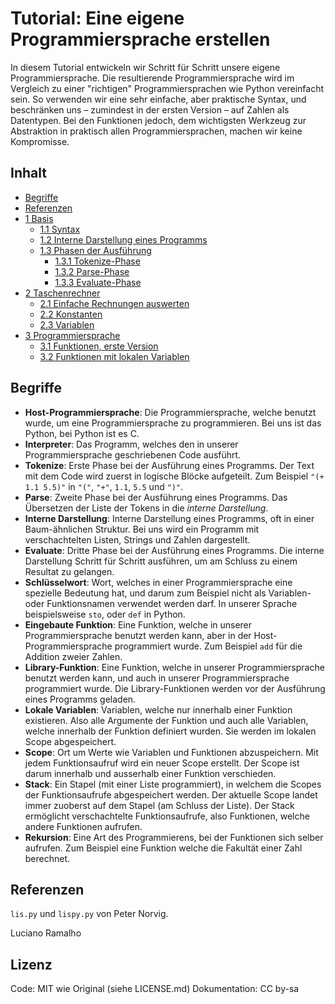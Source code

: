 # Tutorial: Eine eigene Programmiersprache erstellen

In diesem Tutorial entwickeln wir Schritt für Schritt unsere eigene Programmiersprache. Die resultierende Programmiersprache wird im Vergleich zu einer "richtigen" Programmiersprachen wie Python vereinfacht sein. So verwenden wir eine sehr einfache, aber praktische Syntax, und beschränken uns &ndash; zumindest in der ersten Version &ndash; auf Zahlen als Datentypen. Bei den Funktionen jedoch, dem wichtigsten Werkzeug zur Abstraktion in praktisch allen Programmiersprachen, machen wir keine Kompromisse.

## Inhalt

<!-- * [Übersicht](#übersicht) -->

- [Begriffe](#begriffe)
- [Referenzen](#referenzen)
- [1 Basis](1-basics.md)
  - [1.1 Syntax](1-basics.md#11-syntax)
  - [1.2 Interne Darstellung eines Programms](1-basics.md#12-interne-darstellung-eines-programms)
  - [1.3 Phasen der Ausführung](1-basics.md#13-phasen-der-ausführung)
    - [1.3.1 Tokenize-Phase](1-basics.md#131-tokenize-phase)
    - [1.3.2 Parse-Phase](1-basics.md#132-parse-phase)
    - [1.3.3 Evaluate-Phase](1-basics.md#133-evaluate-phase)
    <!-- * Erweiterte Phasen (optional) -->
- [2 Taschenrechner](2-calculator.md)
  - [2.1 Einfache Rechnungen auswerten](2-calculator.md#21-einfache-rechnungen-auswerten)
  - [2.2 Konstanten](2-calculator.md#22-konstanten)
  - [2.3 Variablen](2-calculator.md#23-variablen)
- [3 Programmiersprache](3-programming_language.md)
  - [3.1 Funktionen, erste Version](3-programming_language.md#31-funktionen-erste-version)
  - [3.2 Funktionen mit lokalen Variablen](3-programming_language.md#32-funktionen-mit-lokalen-variablen)
  <!-- * [3.3 Funktionen nutzen (Blöcke und Library)](3-programming_language.md#33-funktionen-nutzen-blöcke-und-library)
  - [3.4 Rekursion und `if`](3-programming_language.md#34-rekursion-und-if)
  - [3.5 Closures](3-programming_language.md#35-closures)
  - [4 Projekte](4-projects.md) -->

<!-- ## Übersicht -->

## Begriffe

- **Host-Programmiersprache**: Die Programmiersprache, welche benutzt wurde, um eine Programmiersprache zu programmieren. Bei uns ist das Python, bei Python ist es C.
- **Interpreter**: Das Programm, welches den in unserer Programmiersprache geschriebenen Code ausführt.
- **Tokenize**: Erste Phase bei der Ausführung eines Programms. Der Text mit dem Code wird zuerst in logische Blöcke aufgeteilt. Zum Beispiel `"(+ 1.1 5.5)"` in `"("`, `"+"`, `1.1`, `5.5` und `")"`.
- **Parse**: Zweite Phase bei der Ausführung eines Programms. Das Übersetzen der Liste der Tokens in die _interne Darstellung_.
- **Interne Darstellung**: Interne Darstellung eines Programms, oft in einer Baum-ähnlichen Struktur. Bei uns wird ein Programm mit verschachtelten Listen, Strings und Zahlen dargestellt.
- **Evaluate**: Dritte Phase bei der Ausführung eines Programms. Die interne Darstellung Schritt für Schritt ausführen, um am Schluss zu einem Resultat zu gelangen.
- **Schlüsselwort**: Wort, welches in einer Programmiersprache eine spezielle Bedeutung hat, und darum zum Beispiel nicht als Variablen- oder Funktionsnamen verwendet werden darf. In unserer Sprache beispielsweise `sto`, oder `def` in Python.
- **Eingebaute Funktion**: Eine Funktion, welche in unserer Programmiersprache benutzt werden kann, aber in der Host-Programmiersprache programmiert wurde. Zum Beispiel `add` für die Addition zweier Zahlen.
- **Library-Funktion**: Eine Funktion, welche in unserer Programmiersprache benutzt werden kann, und auch in unserer Programmiersprache programmiert wurde. Die Library-Funktionen werden vor der Ausführung eines Programms geladen.
- **Lokale Variablen**: Variablen, welche nur innerhalb einer Funktion existieren. Also alle Argumente der Funktion und auch alle Variablen, welche innerhalb der Funktion definiert wurden. Sie werden im lokalen Scope abgespeichert.
- **Scope**: Ort um Werte wie Variablen und Funktionen abzuspeichern. Mit jedem Funktionsaufruf wird ein neuer Scope erstellt. Der Scope ist darum innerhalb und ausserhalb einer Funktion verschieden.
- **Stack**: Ein Stapel (mit einer Liste programmiert), in welchem die Scopes der Funktionsaufrufe abgespeichert werden. Der aktuelle Scope landet immer zuoberst auf dem Stapel (am Schluss der Liste). Der Stack ermöglicht verschachtelte Funktionsaufrufe, also Funktionen, welche andere Funktionen aufrufen.
- **Rekursion**: Eine Art des Programmierens, bei der Funktionen sich selber aufrufen. Zum Beispiel eine Funktion welche die Fakultät einer Zahl berechnet.

## Referenzen

`lis.py` und `lispy.py` von Peter Norvig.

Luciano Ramalho

## Lizenz

Code: MIT wie Original (siehe LICENSE.md)
Dokumentation: CC by-sa

<!-- ## TODOs

- [ ] Basis: Evaluation nur von Hand. Hinweis, dass es nachher weitergeht
- [ ] Basis: Vorlage (mit Testcode) und Lösungen
- [ ] Taschenrechner: Vorlage (mit Testcode) und Lösungen
- [ ] Programmiersprache: Vorlage (mit Testcode) und Lösungen
- [ ] Funktionen: Grafik neu schön zeichnen
- [ ] Einführung Environments überarbeiten / Einstiegsbeispiel
- [ ] Catch Syntaxerrors in parse
- [ ] sto: make sure name is valid!
- [ ] Übersicht
- [ ] Referenzen
- [ ] Lizenzen
- [ ] ... -->
